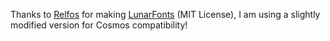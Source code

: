 ﻿Thanks to [Relfos](https://github.com/Relfos/) for making [LunarFonts](https://github.com/Relfos/LunarFonts) (MIT License), I am using a slightly modified version for Cosmos compatibility!